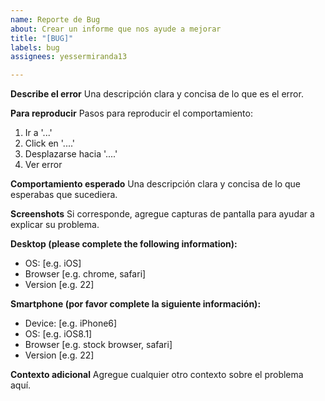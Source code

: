 ```yaml
---
name: Reporte de Bug
about: Crear un informe que nos ayude a mejorar
title: "[BUG]"
labels: bug
assignees: yessermiranda13

---
```


**Describe el error**
Una descripción clara y concisa de lo que es el error.

**Para reproducir**
Pasos para reproducir el comportamiento:
1. Ir a '...'
2. Click en '....'
3. Desplazarse hacia '....'
4. Ver error

**Comportamiento esperado**
Una descripción clara y concisa de lo que esperabas que sucediera.

**Screenshots**
Si corresponde, agregue capturas de pantalla para ayudar a explicar su problema.

**Desktop (please complete the following information):**
 - OS: [e.g. iOS]
 - Browser [e.g. chrome, safari]
 - Version [e.g. 22]

**Smartphone (por favor complete la siguiente información):**
 - Device: [e.g. iPhone6]
 - OS: [e.g. iOS8.1]
 - Browser [e.g. stock browser, safari]
 - Version [e.g. 22]

**Contexto adicional**
Agregue cualquier otro contexto sobre el problema aquí.
